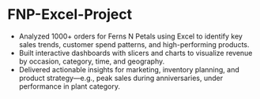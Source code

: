 # FNP-Excel-Project

- Analyzed 1000+ orders for Ferns N Petals using Excel to identify key sales trends, customer spend patterns, and high-performing products.
- Built interactive dashboards with slicers and charts to visualize revenue by occasion, category, time, and geography.
- Delivered actionable insights for marketing, inventory planning, and product strategy—e.g., peak sales during anniversaries, under
    performance in plant category.
